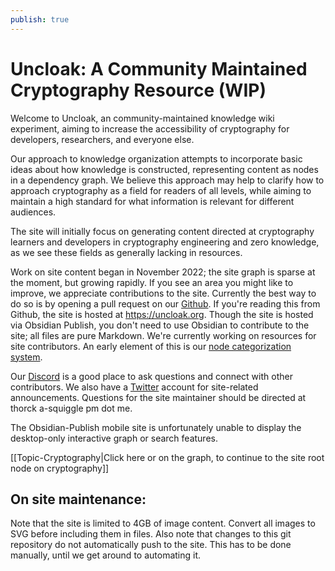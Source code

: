```yaml
---
publish: true
---
```

# Uncloak: A Community Maintained Cryptography Resource (WIP)
Welcome to Uncloak, an community-maintained knowledge wiki experiment, aiming to increase the accessibility of cryptography for developers, researchers, and everyone else. 

Our approach to knowledge organization attempts to incorporate basic ideas about how knowledge is constructed, representing content as nodes in a dependency graph. We believe this approach may help to clarify how to approach cryptography as a field for readers of all levels, while aiming to maintain a high standard for what information is relevant for different audiences.

The site will initially focus on generating content directed at cryptography learners and developers in cryptography engineering and zero knowledge, as we see these fields as generally lacking in resources.

Work on site content began in November 2022; the site graph is sparse at the moment, but growing rapidly. If you see an area you might like to improve, we appreciate contributions to the site. Currently the best way to do so is by opening a pull request on our [Github](https://github.com/thor314/uncloak).  If you're reading this from Github, the site is hosted at https://uncloak.org. Though the site is hosted via Obsidian Publish, you don't need to use Obsidian to contribute to the site; all files are pure Markdown. We're currently working on resources for site contributors. An early element of this is our [node categorization system](https://hackmd.io/QY_U3iuuSG2l_PcsZKd9Uw).

Our [Discord](https://discord.gg/TYwr4pMS2h) is a good place to ask questions and connect with other contributors. We also have a [Twitter](https://twitter.com/uncloakcrypto) account for site-related announcements. Questions for the site maintainer should be directed at thorck a-squiggle pm dot me.

The Obsidian-Publish mobile site is unfortunately unable to display the desktop-only interactive graph or search features.

[[Topic-Cryptography|Click here or on the graph, to continue to the site root node on cryptography]]

## On site maintenance:
Note that the site is limited to 4GB of image content. Convert all images to SVG before including them in files.
Also note that changes to this git repository do not automatically push to the site. This has to be done manually, until we get around to automating it.